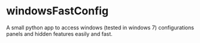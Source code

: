 windowsFastConfig
=================

A small python app to access windows (tested in windows 7) configurations panels and hidden features easily and fast.
